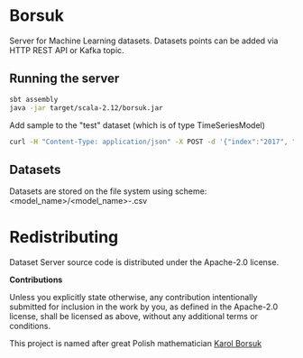 # Borsuk

Server for Machine Learning datasets.
Datasets points can be added via HTTP REST API or Kafka topic. 

 
## Running the server
 
 ```bash
sbt assembly
java -jar target/scala-2.12/borsuk.jar 
 ```
 
Add sample to the "test" dataset (which is of type TimeSeriesModel) 
```bash
curl -H "Content-Type: application/json" -X POST -d '{"index":"2017", "value": 12.3}' http://localhost:7074/dataset/test
``` 

## Datasets

Datasets are stored on the file system using scheme:
<model_name>/<model_name>-<date>.csv
 

# Redistributing

Dataset Server source code is distributed under the Apache-2.0 license.

**Contributions**

Unless you explicitly state otherwise, any contribution intentionally submitted
for inclusion in the work by you, as defined in the Apache-2.0 license, shall be
licensed as above, without any additional terms or conditions.

This project is named after great Polish mathematician [Karol Borsuk](https://en.wikipedia.org/wiki/Karol_Borsuk)
